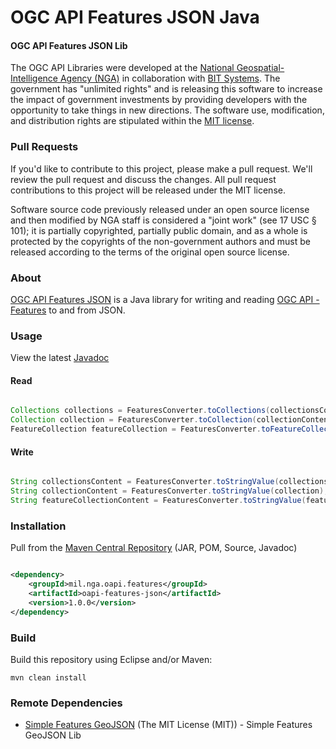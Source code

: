 # OGC API Features JSON Java

#### OGC API Features JSON Lib ####

The OGC API Libraries were developed at the [National Geospatial-Intelligence Agency (NGA)](http://www.nga.mil/) in collaboration with [BIT Systems](http://www.bit-sys.com/). The government has "unlimited rights" and is releasing this software to increase the impact of government investments by providing developers with the opportunity to take things in new directions. The software use, modification, and distribution rights are stipulated within the [MIT license](http://choosealicense.com/licenses/mit/).

### Pull Requests ###
If you'd like to contribute to this project, please make a pull request. We'll review the pull request and discuss the changes. All pull request contributions to this project will be released under the MIT license.

Software source code previously released under an open source license and then modified by NGA staff is considered a "joint work" (see 17 USC § 101); it is partially copyrighted, partially public domain, and as a whole is protected by the copyrights of the non-government authors and must be released according to the terms of the original open source license.

### About ###

[OGC API Features JSON](http://ngageoint.github.io/ogc-api-features-json-java/) is a Java library for writing and reading [OGC API - Features](https://github.com/opengeospatial/WFS_FES) to and from JSON.

### Usage ###

View the latest [Javadoc](http://ngageoint.github.io/ogc-api-features-json-java/docs/api/)

#### Read ####

```java

Collections collections = FeaturesConverter.toCollections(collectionsContent);
Collection collection = FeaturesConverter.toCollection(collectionContent);
FeatureCollection featureCollection = FeaturesConverter.toFeatureCollection(featureCollectionContent);

```

#### Write ####

```java

String collectionsContent = FeaturesConverter.toStringValue(collections);
String collectionContent = FeaturesConverter.toStringValue(collection);
String featureCollectionContent = FeaturesConverter.toStringValue(featureCollection);

```

### Installation ###

Pull from the [Maven Central Repository](http://search.maven.org/#artifactdetails|mil.nga.oapi.features|oapi-features-json|1.0.0|jar) (JAR, POM, Source, Javadoc)

```xml

<dependency>
    <groupId>mil.nga.oapi.features</groupId>
    <artifactId>oapi-features-json</artifactId>
    <version>1.0.0</version>
</dependency>

```

### Build ###

Build this repository using Eclipse and/or Maven:

    mvn clean install

### Remote Dependencies ###

* [Simple Features GeoJSON](https://github.com/ngageoint/simple-features-geojson-java) (The MIT License (MIT)) - Simple Features GeoJSON Lib
